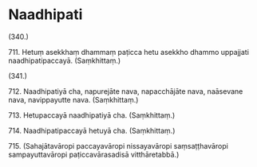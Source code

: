 

# Naadhipati







(340.)

711\. Hetuṃ asekkhaṃ dhammaṃ paṭicca hetu asekkho dhammo uppajjati naadhipatipaccayā. (Saṃkhittaṃ.)

(341.)

712\. Naadhipatiyā cha, napurejāte nava, napacchājāte nava, naāsevane nava, navippayutte nava. (Saṃkhittaṃ.)

713\. Hetupaccayā naadhipatiyā cha. (Saṃkhittaṃ.)

714\. Naadhipatipaccayā hetuyā cha. (Saṃkhittaṃ.)

715\. (Sahajātavāropi paccayavāropi nissayavāropi saṃsaṭṭhavāropi sampayuttavāropi paṭiccavārasadisā vitthāretabbā.)



